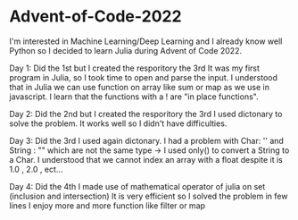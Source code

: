 # Advent-of-Code-2022
I'm interested in Machine Learning/Deep Learning and I already know well Python so I decided to learn Julia during Advent of Code 2022.


Day 1:
Did the 1st but I created the resporitory the 3rd
It was my first program in Julia, so I took time to open and parse the input.
I understood that in Julia we can use function on array like sum or map as we use in javascript.
I learn that the functions with a ! are "in place functions".

Day 2:
Did the 2nd but I created the resporitory the 3rd
I used dictonary to solve the problem.
It works well so I didn't have difficulties.

Day 3:
Did the 3rd
I used again dictonary.
I had a problem with Char: '' and String : "" which are not the same type -> I used  only() to convert a String to a Char.
I understood that we cannot index an array with a float despite it is 1.0 , 2.0 , ect...

Day 4:
Did the 4th
I made use of mathematical operator of julia on set (inclusion and intersection)
It is very efficient so I solved the problem in few lines
I enjoy more and more function like filter or map


